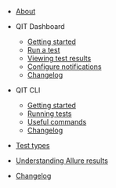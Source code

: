 - [About](/ "Woo Quality Insights Toolkit")

- QIT Dashboard

  - [Getting started](dashboard/getting-started.md)
  - [Run a test](dashboard/run-a-test.md)
  - [Viewing test results](dashboard/viewing-test-results.md)
  - [Configure notifications](dashboard/notifications.md)
  - [Changelog](dashboard/changelog.md)

- QIT CLI

  - [Getting started](cli/getting-started.md)
  - [Running tests](cli/running-tests.md)
  - [Useful commands](cli/useful-commands.md)
  - [Changelog](cli/changelog.md)

- [Test types](test-types.md)

- [Understanding Allure results](understanding-allure-results.md)

- [Changelog](changelog.md)
